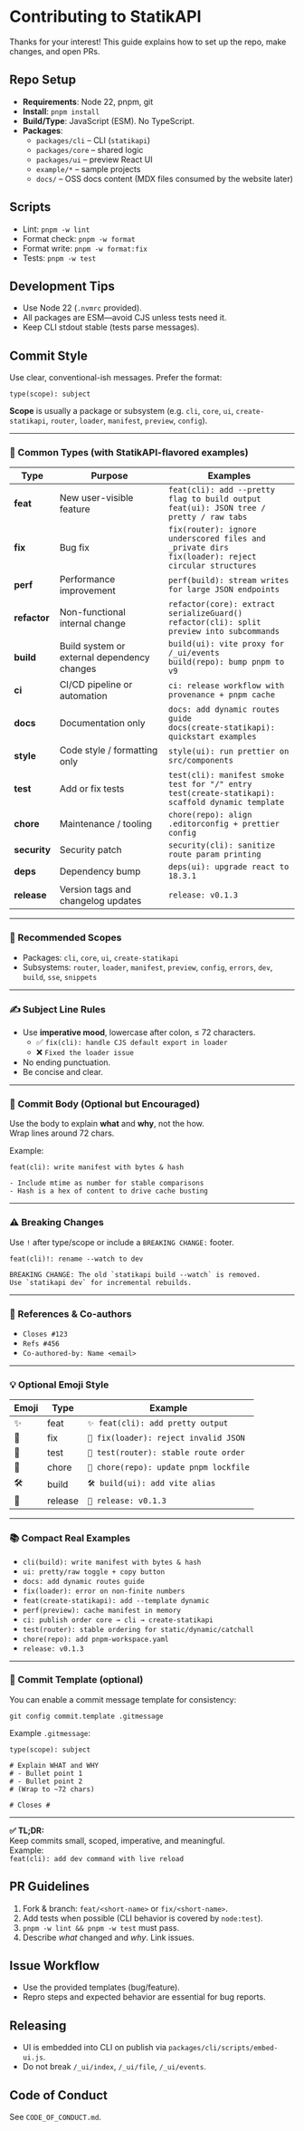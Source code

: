 # Contributing to StatikAPI

Thanks for your interest! This guide explains how to set up the repo, make changes, and open PRs.

## Repo Setup

- **Requirements**: Node 22, pnpm, git
- **Install**: `pnpm install`
- **Build/Type**: JavaScript (ESM). No TypeScript.
- **Packages**:
  - `packages/cli` – CLI (`statikapi`)
  - `packages/core` – shared logic
  - `packages/ui` – preview React UI
  - `example/*` – sample projects
  - `docs/` – OSS docs content (MDX files consumed by the website later)

## Scripts

- Lint: `pnpm -w lint`
- Format check: `pnpm -w format`
- Format write: `pnpm -w format:fix`
- Tests: `pnpm -w test`

## Development Tips

- Use Node 22 (`.nvmrc` provided).
- All packages are ESM—avoid CJS unless tests need it.
- Keep CLI stdout stable (tests parse messages).

## Commit Style

Use clear, conventional-ish messages. Prefer the format:

```
type(scope): subject
```

**Scope** is usually a package or subsystem (e.g. `cli`, `core`, `ui`, `create-statikapi`, `router`, `loader`, `manifest`, `preview`, `config`).

---

### 🧱 Common Types (with StatikAPI-flavored examples)

| Type         | Purpose                                     | Examples                                                                                               |
| ------------ | ------------------------------------------- | ------------------------------------------------------------------------------------------------------ |
| **feat**     | New user-visible feature                    | `feat(cli): add --pretty flag to build output`<br>`feat(ui): JSON tree / pretty / raw tabs`            |
| **fix**      | Bug fix                                     | `fix(router): ignore underscored files and _private dirs`<br>`fix(loader): reject circular structures` |
| **perf**     | Performance improvement                     | `perf(build): stream writes for large JSON endpoints`                                                  |
| **refactor** | Non-functional internal change              | `refactor(core): extract serializeGuard()`<br>`refactor(cli): split preview into subcommands`          |
| **build**    | Build system or external dependency changes | `build(ui): vite proxy for /_ui/events`<br>`build(repo): bump pnpm to v9`                              |
| **ci**       | CI/CD pipeline or automation                | `ci: release workflow with provenance + pnpm cache`                                                    |
| **docs**     | Documentation only                          | `docs: add dynamic routes guide`<br>`docs(create-statikapi): quickstart examples`                      |
| **style**    | Code style / formatting only                | `style(ui): run prettier on src/components`                                                            |
| **test**     | Add or fix tests                            | `test(cli): manifest smoke test for "/" entry`<br>`test(create-statikapi): scaffold dynamic template`  |
| **chore**    | Maintenance / tooling                       | `chore(repo): align .editorconfig + prettier config`                                                   |
| **security** | Security patch                              | `security(cli): sanitize route param printing`                                                         |
| **deps**     | Dependency bump                             | `deps(ui): upgrade react to 18.3.1`                                                                    |
| **release**  | Version tags and changelog updates          | `release: v0.1.3`                                                                                      |

---

### 🎯 Recommended Scopes

- Packages: `cli`, `core`, `ui`, `create-statikapi`
- Subsystems: `router`, `loader`, `manifest`, `preview`, `config`, `errors`, `dev`, `build`, `sse`, `snippets`

---

### ✍️ Subject Line Rules

- Use **imperative mood**, lowercase after colon, ≤ 72 characters.
  - ✅ `fix(cli): handle CJS default export in loader`
  - ❌ `Fixed the loader issue`
- No ending punctuation.
- Be concise and clear.

---

### 📄 Commit Body (Optional but Encouraged)

Use the body to explain **what** and **why**, not the how.  
Wrap lines around 72 chars.

Example:

```
feat(cli): write manifest with bytes & hash

- Include mtime as number for stable comparisons
- Hash is a hex of content to drive cache busting
```

---

### ⚠️ Breaking Changes

Use `!` after type/scope or include a `BREAKING CHANGE:` footer.

```
feat(cli)!: rename --watch to dev

BREAKING CHANGE: The old `statikapi build --watch` is removed.
Use `statikapi dev` for incremental rebuilds.
```

---

### 🔗 References & Co-authors

- `Closes #123`
- `Refs #456`
- `Co-authored-by: Name <email>`

---

### 💡 Optional Emoji Style

| Emoji | Type    | Example                                |
| ----- | ------- | -------------------------------------- |
| ✨    | feat    | `✨ feat(cli): add pretty output`      |
| 🐛    | fix     | `🐛 fix(loader): reject invalid JSON`  |
| 🧪    | test    | `🧪 test(router): stable route order`  |
| 🔧    | chore   | `🔧 chore(repo): update pnpm lockfile` |
| 🛠️    | build   | `🛠️ build(ui): add vite alias`         |
| 🚀    | release | `🚀 release: v0.1.3`                   |

---

### 📚 Compact Real Examples

- `cli(build): write manifest with bytes & hash`
- `ui: pretty/raw toggle + copy button`
- `docs: add dynamic routes guide`
- `fix(loader): error on non-finite numbers`
- `feat(create-statikapi): add --template dynamic`
- `perf(preview): cache manifest in memory`
- `ci: publish order core → cli → create-statikapi`
- `test(router): stable ordering for static/dynamic/catchall`
- `chore(repo): add pnpm-workspace.yaml`
- `release: v0.1.3`

---

### 🧩 Commit Template (optional)

You can enable a commit message template for consistency:

```
git config commit.template .gitmessage
```

Example `.gitmessage`:

```
type(scope): subject

# Explain WHAT and WHY
# - Bullet point 1
# - Bullet point 2
# (Wrap to ~72 chars)

# Closes #
```

---

**✅ TL;DR:**  
Keep commits small, scoped, imperative, and meaningful.  
Example:  
`feat(cli): add dev command with live reload`

## PR Guidelines

1. Fork & branch: `feat/<short-name>` or `fix/<short-name>`.
2. Add tests when possible (CLI behavior is covered by `node:test`).
3. `pnpm -w lint && pnpm -w test` must pass.
4. Describe _what_ changed and _why_. Link issues.

## Issue Workflow

- Use the provided templates (bug/feature).
- Repro steps and expected behavior are essential for bug reports.

## Releasing

- UI is embedded into CLI on publish via `packages/cli/scripts/embed-ui.js`.
- Do not break `/_ui/index`, `/_ui/file`, `/_ui/events`.

## Code of Conduct

See `CODE_OF_CONDUCT.md`.
